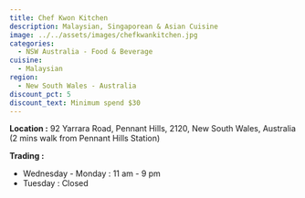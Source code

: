 ```yaml
---
title: Chef Kwon Kitchen
description: Malaysian, Singaporean & Asian Cuisine
image: ../../assets/images/chefkwankitchen.jpg
categories:
  - NSW Australia - Food & Beverage
cuisine:
  - Malaysian
region:
  - New South Wales - Australia
discount_pct: 5
discount_text: Minimum spend $30
---
```

**Location :** 92 Yarrara Road, Pennant Hills, 2120, New South Wales, Australia\
(2 mins walk from Pennant Hills Station)

**Trading :** 

* Wednesday - Monday : 11 am - 9 pm
* Tuesday : Closed
